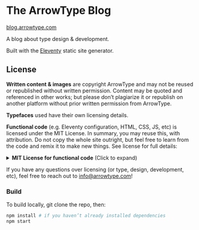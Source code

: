 # The ArrowType Blog

[blog.arrowtype.com](https://blog.arrowtype.com)

A blog about type design & development.

Built with the [Eleventy](https://github.com/11ty/eleventy) static site generator.

## License

**Written content & images** are copyright ArrowType and may not be reused or republished without written permission. Content may be quoted and referenced in other works; but please don’t plagiarize it or republish on another platform without prior written permission from ArrowType.

**Typefaces** used have their own licensing details.

**Functional code** (e.g. Eleventy configuration, HTML, CSS, JS, etc) is licensed under the MIT License. In summary, you may reuse this, with attribution. Do not copy the whole site outright, but feel free to learn from the code and remix it to make new things. See license for full details:

<details>
<summary><b><!-------->MIT License for functional code<!--------></b> (Click to expand)</summary>

```
MIT License

Copyright (c) 2021 ArrowType @ArrowType

Permission is hereby granted, free of charge, to any person obtaining a copy
of this software and associated documentation files (the "Software"), to deal
in the Software without restriction, including without limitation the rights
to use, copy, modify, merge, publish, distribute, sublicense, and/or sell
copies of the Software, and to permit persons to whom the Software is
furnished to do so, subject to the following conditions:

The above copyright notice and this permission notice shall be included in all
copies or substantial portions of the Software.

THE SOFTWARE IS PROVIDED "AS IS", WITHOUT WARRANTY OF ANY KIND, EXPRESS OR
IMPLIED, INCLUDING BUT NOT LIMITED TO THE WARRANTIES OF MERCHANTABILITY,
FITNESS FOR A PARTICULAR PURPOSE AND NONINFRINGEMENT. IN NO EVENT SHALL THE
AUTHORS OR COPYRIGHT HOLDERS BE LIABLE FOR ANY CLAIM, DAMAGES OR OTHER
LIABILITY, WHETHER IN AN ACTION OF CONTRACT, TORT OR OTHERWISE, ARISING FROM,
OUT OF OR IN CONNECTION WITH THE SOFTWARE OR THE USE OR OTHER DEALINGS IN THE
SOFTWARE.
```

</details>

If you have any questions over licensing (or type, design, development, etc), feel free to reach out to info@arrowtype.com!

### Build

To build locally, git clone the repo, then:

```bash
npm install # if you haven’t already installed dependencies
npm start
```
